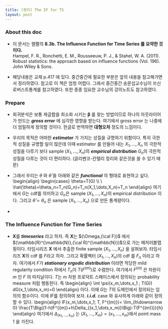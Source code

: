 ```yaml
--- 
title: (정리) The IF for TS
layout: post
---
```


### About this doc 

- 이 문서는 헴펠의 **8.3b. The Influence Function for Time Series 를 요약한 것이다.** <br/>
Hampel, F. R., Ronchetti, E. M., Rousseeuw, P. J., & Stahel, W. A. (2011). Robust statistics: the approach based on influence functions (Vol. 196). John Wiley & Sons. 

- 해당내용은 교재 p.417 에 있다. 중간중간에 필요한 부분은 앞의 내용을 참고해가면서 정리하였다. 참고로 이 책은 엄청 어렵다. 그래서 중간중간 송문섭교수님이 쓰신 로버스트통계를 참고하였다. 또한 종종 임요한 교수님의 강의노트도 참고하였다. 

### Prepare

- 회귀분석은 보통 제곱합을 최소화 시키는 $\boldsymbol\beta$ 를 찾는 방법이므로 하나의 아웃라이어가 만드는 ***gross error*** 에 심각한 영향을 받는다. 여기에서 gross error 는 나중에 더 엄밀하게 정의할 것이다. 한글로 번역하면 **대형오차** 정도의 느낌이다. 

- 우리의 목적은 어떠한 ***estimator*** 가 가지는 성질을 규명하기 위함이다. 특히 극한적 성질을 규명할 일이 많은데 이때 estimator 를 만들어 내는 $X_1,\dots,X_n$ 의 극한적 성질을 다루기 보다 sample $(X_1,\dots,X_n)$의 ***empirical distribution*** $G_n$의 극한적 성질을 다루는 것이 더 편리하다. (글리벤코-칸텔리 정리와 같은것을 쓸 수 있기 때문) 

- 그래서 우리는 $\theta$ 와 $\hat \theta$ 을 아래와 같은 ***functional*** 의 형태로 표현하고 싶다. 
\begin{align}
\begin{cases}
\theta=T(G) \\\\ \\ 
\hat{\theta}=\theta_n=T_n(G_n)=T_n(X_1,\dots,X_n)=T_n
\end{align}
여기에서 $G$는 cdf를 의미하고 $G_n$은 sample $(X_1,\dots,X_n)$의 empirical distribution 이다. 그리고 $\hat\theta=\theta_n$ 은 sample $(X_1,\dots,X_n)$ 으로 만든 통계량이다. 

- 


### The Influence Function for Time Series 

- ${\boldsymbol X}$를 ***timeseries*** 라고 하자. 즉 ${\boldsymbol X}$는 $(\Omega,{\cal F})$ 에서 $(\mathbb{R}^{\mathbb{N}},{\cal R}^{\mathbb{N}})$으로 가는 메저러블맵핑이다. 타임시리즈 ${\boldsymbol X}$ 에서 추출한 finite sample $(X_1,\dots,X_n)$ 을 살펴보자. 타임시리즈 ${\boldsymbol X}$의 cdf 를 $F$라고 하자. 그리고 확률벡터 $(X_1,\dots,X_n)$의 cdf 를 $F_n$ 이라고 하자. 여기에서 $F$가 ***stationary ergodic distribution*** 이라면 적당한 mild regularity condition 하에서 $T_n$이 $T(F^{(m)})$로 수렴한다. 여기에서 $F^{(m)}$ 은 차원이 $m$ 인 $F$ 의 마지날이다. $T$는 $m$ 차원 프로덕트 스페이스에서 정의되는 probability measure 처럼 행동한다. 즉 
\begin{align}
\int \psi(x_m,\dots,x_1 ; T(G)) dG(x_1,\dots,x_m)=0
\end{align}
이다. 이때 $G$는 $T$의 도메인에서 정의되는 임의의 함수이다. 이제 IF를 정의하여 보자. ***i.i.d.*** case 와 유사하게 아래와 같이 정의할 수 있다.
\begin{align}
IF(x_m,\dots,x_1; T, F^{(m)})=
\lim_{h\downarrow 0} \frac{T\Big((1-h)F^{(m)}+h\Delta_{(x_1,\dots,x_m)}\Big)-T(F^{(m)})}{h}
\end{align}
여기에서 $\Delta_{(x_1,\dots,x_m)}$ 는 $(X_1,\dots,X_m)=(x_1,\dots,x_m)$에서 point mass 1 을 가진다. 

